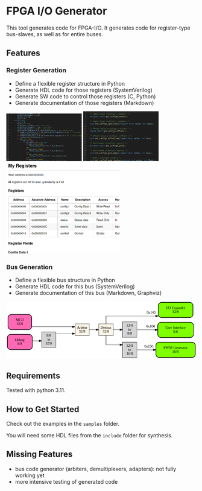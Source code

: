 FPGA I/O Generator
==================

This tool generates code for FPGA-I/O. It generates code for register-type bus-slaves, as well as for entire buses.


## Features

### Register Generation

- Define a flexible register structure in Python
- Generate HDL code for those registers (SystemVerilog)
- Generate SW code to control those registers (C, Python)
- Generate documentation of those registers (Markdown)

<img src="./doc/demo_01-03_sv.png" width="200" />
<img src="./doc/demo_01-03_h.png" width="200" />
<img src="./doc/demo_01-03_md.png" width="300" />


### Bus Generation

- Define a flexible bus structure in Python
- Generate HDL code for this bus (SystemVerilog)
- Generate documentation of this bus (Markdown, Graphviz)

<img src="./doc/demo_02-04.png" width="600" />


## Requirements

Tested with python 3.11.


## How to Get Started

Check out the examples in the `samples` folder.

You will need some HDL files from the `include` folder for synthesis.


## Missing Features

- bus code generator (arbiters, demultiplexers, adapters): not fully working yet
- more intensive testing of generated code
